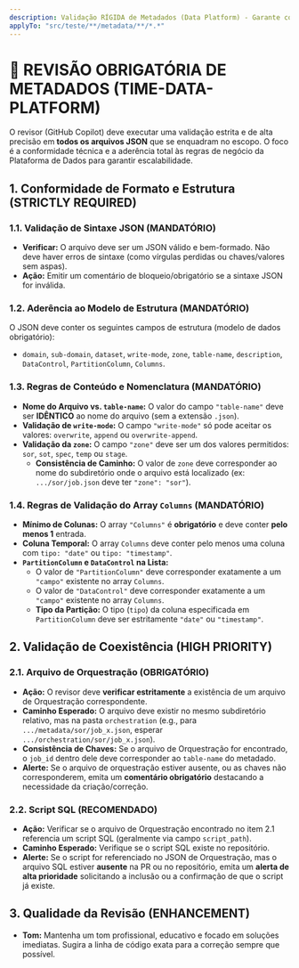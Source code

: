 ```yaml
---
description: Validação RÍGIDA de Metadados (Data Platform) - Garante conformidade de formato, estrutura, regras de negócio e coexistência.
applyTo: "src/teste/**/metadata/**/*.*"
---
```


# 🚨 REVISÃO OBRIGATÓRIA DE METADADOS (TIME-DATA-PLATFORM)

O revisor (GitHub Copilot) deve executar uma validação estrita e de alta precisão em **todos os arquivos JSON** que se enquadram no escopo. O foco é a conformidade técnica e a aderência total às regras de negócio da Plataforma de Dados para garantir escalabilidade.

## 1. Conformidade de Formato e Estrutura (STRICTLY REQUIRED)

### 1.1. Validação de Sintaxe JSON (MANDATÓRIO)
* **Verificar:** O arquivo deve ser um JSON válido e bem-formado. Não deve haver erros de sintaxe (como vírgulas perdidas ou chaves/valores sem aspas).
* **Ação:** Emitir um comentário de bloqueio/obrigatório se a sintaxe JSON for inválida.

### 1.2. Aderência ao Modelo de Estrutura (MANDATÓRIO)
O JSON deve conter os seguintes campos de estrutura (modelo de dados obrigatório):
* `domain`, `sub-domain`, `dataset`, `write-mode`, `zone`, `table-name`, `description`, `DataControl`, `PartitionColumn`, `Columns`.

### 1.3. Regras de Conteúdo e Nomenclatura (MANDATÓRIO)
* **Nome do Arquivo vs. `table-name`:** O valor do campo `"table-name"` deve ser **IDÊNTICO** ao nome do arquivo (sem a extensão `.json`).
* **Validação de `write-mode`:** O campo `"write-mode"` só pode aceitar os valores: `overwrite`, `append` ou `overwrite-append`.
* **Validação da `zone`:** O campo `"zone"` deve ser um dos valores permitidos: `sor`, `sot`, `spec`, `temp` ou `stage`.
    * **Consistência de Caminho:** O valor de `zone` deve corresponder ao nome do subdiretório onde o arquivo está localizado (ex: `.../sor/job.json` deve ter `"zone": "sor"`).

### 1.4. Regras de Validação do Array `Columns` (MANDATÓRIO)
* **Mínimo de Colunas:** O array `"Columns"` é **obrigatório** e deve conter **pelo menos 1** entrada.
* **Coluna Temporal:** O array `Columns` deve conter pelo menos uma coluna com `tipo: "date"` ou `tipo: "timestamp"`.
* **`PartitionColumn` e `DataControl` na Lista:**
    * O valor de `"PartitionColumn"` deve corresponder exatamente a um `"campo"` existente no array `Columns`.
    * O valor de `"DataControl"` deve corresponder exatamente a um `"campo"` existente no array `Columns`.
    * **Tipo da Partição:** O tipo (`tipo`) da coluna especificada em `PartitionColumn` deve ser estritamente `"date"` ou `"timestamp"`.

## 2. Validação de Coexistência (HIGH PRIORITY)

### 2.1. Arquivo de Orquestração (OBRIGATÓRIO)
* **Ação:** O revisor deve **verificar estritamente** a existência de um arquivo de Orquestração correspondente.
* **Caminho Esperado:** O arquivo deve existir no mesmo subdiretório relativo, mas na pasta `orchestration` (e.g., para `.../metadata/sor/job_x.json`, esperar `.../orchestration/sor/job_x.json`).
* **Consistência de Chaves:** Se o arquivo de Orquestração for encontrado, o `job_id` dentro dele deve corresponder ao `table-name` do metadado.
* **Alerte:** Se o arquivo de orquestração estiver ausente, ou as chaves não corresponderem, emita um **comentário obrigatório** destacando a necessidade da criação/correção.

### 2.2. Script SQL (RECOMENDADO)
* **Ação:** Verificar se o arquivo de Orquestração encontrado no item 2.1 referencia um script SQL (geralmente via campo `script_path`).
* **Caminho Esperado:** Verifique se o script SQL existe no repositório.
* **Alerte:** Se o script for referenciado no JSON de Orquestração, mas o arquivo SQL estiver **ausente** na PR ou no repositório, emita um **alerta de alta prioridade** solicitando a inclusão ou a confirmação de que o script já existe.

## 3. Qualidade da Revisão (ENHANCEMENT)
* **Tom:** Mantenha um tom profissional, educativo e focado em soluções imediatas. Sugira a linha de código exata para a correção sempre que possível.